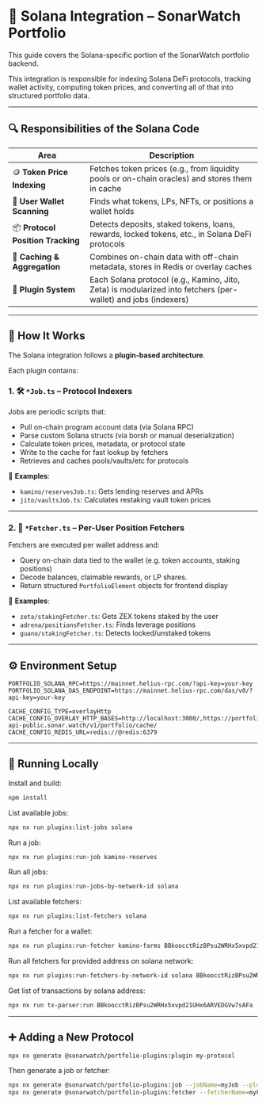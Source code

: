 # 🔗 Solana Integration – SonarWatch Portfolio

This guide covers the Solana-specific portion of the SonarWatch portfolio backend.

This integration is responsible for indexing Solana DeFi protocols, tracking wallet activity, computing token prices, and converting all of that into structured portfolio data.

---

## 🔍 Responsibilities of the Solana Code

| Area | Description |
|------|-------------|
| 🪙 **Token Price Indexing** | Fetches token prices (e.g., from liquidity pools or on-chain oracles) and stores them in cache |
| 👛 **User Wallet Scanning** | Finds what tokens, LPs, NFTs, or positions a wallet holds |
| 📦 **Protocol Position Tracking** | Detects deposits, staked tokens, loans, rewards, locked tokens, etc., in Solana DeFi protocols |
| 💾 **Caching & Aggregation** | Combines on-chain data with off-chain metadata, stores in Redis or overlay caches |
| 🌉 **Plugin System** | Each Solana protocol (e.g., Kamino, Jito, Zeta) is modularized into fetchers (per-wallet) and jobs (indexers) |

---

## 🧩 How It Works

The Solana integration follows a **plugin-based architecture**.

Each plugin contains:

### 1. 🛠 `*Job.ts` – Protocol Indexers

Jobs are periodic scripts that:

- Pull on-chain program account data (via Solana RPC)
- Parse custom Solana structs (via borsh or manual deserialization)
- Calculate token prices, metadata, or protocol state
- Write to the cache for fast lookup by fetchers
- Retrieves and caches pools/vaults/etc for protocols 

📍 **Examples**:
- `kamino/reservesJob.ts`: Gets lending reserves and APRs
- `jito/vaultsJob.ts`: Calculates restaking vault token prices

---

### 2. 👤 `*Fetcher.ts` – Per-User Position Fetchers

Fetchers are executed per wallet address and:

- Query on-chain data tied to the wallet (e.g. token accounts, staking positions)
- Decode balances, claimable rewards, or LP shares.
- Return structured `PortfolioElement` objects for frontend display

📍 **Examples**:
- `zeta/stakingFetcher.ts`: Gets ZEX tokens staked by the user
- `adrena/positionsFetcher.ts`: Finds leverage positions
- `guano/stakingFetcher.ts`: Detects locked/unstaked tokens

---

## ⚙️ Environment Setup

```env
PORTFOLIO_SOLANA_RPC=https://mainnet.helius-rpc.com/?api-key=your-key
PORTFOLIO_SOLANA_DAS_ENDPOINT=https://mainnet.helius-rpc.com/das/v0/?api-key=your-key

CACHE_CONFIG_TYPE=overlayHttp
CACHE_CONFIG_OVERLAY_HTTP_BASES=http://localhost:3000/,https://portfolio-api-public.sonar.watch/v1/portfolio/cache/
CACHE_CONFIG_REDIS_URL=redis://@redis:6379
```

---

## 🚀 Running Locally

Install and build:

```bash
npm install
```

List available jobs:
```bash
npx nx run plugins:list-jobs solana
```

Run a job:
```bash
npx nx run plugins:run-job kamino-reserves
```

Run all jobs:
```bash
npx nx run plugins:run-jobs-by-network-id solana
```

List available fetchers:
```bash
npx nx run plugins:list-fetchers solana
```

Run a fetcher for a wallet:
```bash
npx nx run plugins:run-fetcher kamino-farms BBkoocctRizBPsu2WRHx5xvpd21UHx6ARVEDGVw7sAFa
```

Run all fetchers for provided address on solana network:
```bash
npx nx run plugins:run-fetchers-by-network-id solana BBkoocctRizBPsu2WRHx5xvpd21UHx6ARVEDGVw7sAFa
```

Get list of transactions by solana address:
```bash
npx nx run tx-parser:run BBkoocctRizBPsu2WRHx5xvpd21UHx6ARVEDGVw7sAFa
```

---

## ➕ Adding a New Protocol

```bash
npx nx generate @sonarwatch/portfolio-plugins:plugin my-protocol
```

Then generate a job or fetcher:

```bash
npx nx generate @sonarwatch/portfolio-plugins:job --jobName=myJob --pluginId=my-protocol
npx nx generate @sonarwatch/portfolio-plugins:fetcher --fetcherName=myFetcher --pluginId=my-protocol
```
